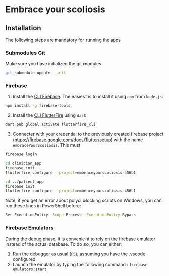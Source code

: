 # Embrace your scoliosis

## Installation

The following steps are mandatory for running the apps

### Submodules Git
Make sure you have initialized the git modules

```bash
git submodule update --init
```

### Firebase

1. Install the [CLI Firebase](https://firebase.google.com/docs/cli#setup_update_cli). The easiest is to install it using `npm` from `Node.js`:    

```bash
npm install -g firebase-tools
```

2. Install the [CLI FlutterFire](https://pub.dev/packages/flutterfire_cli) using `dart`.

```bash
dart pub global activate flutterfire_cli
```

3. Connecter with your credential to the previously created firebase project (https://firebase.google.com/docs/flutter/setup) with the name `embraceYourScoliosis`. This must 

```bash
firebase login

cd clinician_app
firebase init
flutterfire configure --project=embraceyourscoliosis-456b1

cd ../patient_app
firebase init
flutterfire configure --project=embraceyourscoliosis-456b1
```

Note, if you get an error about polyci blocking scripts on Windows, you can run these lines in PowerShell before:

```bash
Set-ExecutionPolicy -Scope Process -ExecutionPolicy Bypass
```

### Firebase Emulators

During the debug phase, it is convenient to rely on the firebase emulator instead of the actual database. To do so, you can either:

1. Run the debugger as usual (`F5`), assuming you have the .vscode configured.
2. Launch the emulator by typing the following command : `firebase emulators:start`
